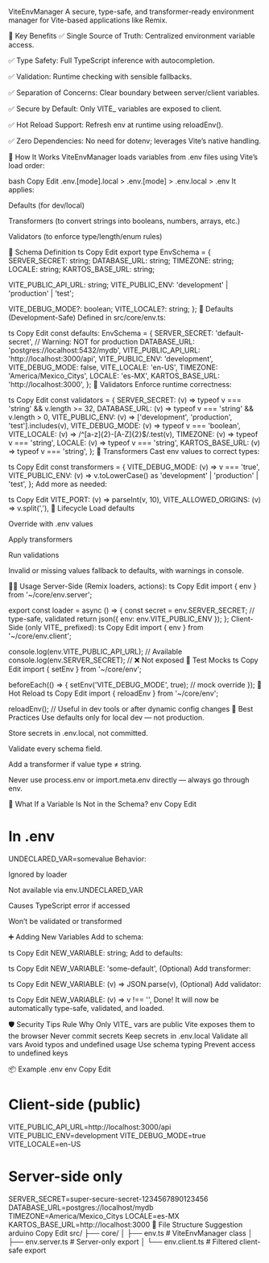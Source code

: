 ViteEnvManager
A secure, type-safe, and transformer-ready environment manager for Vite-based applications like Remix.

🚀 Key Benefits
✅ Single Source of Truth: Centralized environment variable access.

✅ Type Safety: Full TypeScript inference with autocompletion.

✅ Validation: Runtime checking with sensible fallbacks.

✅ Separation of Concerns: Clear boundary between server/client variables.

✅ Secure by Default: Only VITE_ variables are exposed to client.

✅ Hot Reload Support: Refresh env at runtime using reloadEnv().

✅ Zero Dependencies: No need for dotenv; leverages Vite’s native handling.

🔧 How It Works
ViteEnvManager loads variables from .env files using Vite’s load order:

bash
Copy
Edit
.env.[mode].local > .env.[mode] > .env.local > .env
It applies:

Defaults (for dev/local)

Transformers (to convert strings into booleans, numbers, arrays, etc.)

Validators (to enforce type/length/enum rules)

📁 Schema Definition
ts
Copy
Edit
export type EnvSchema = {
  SERVER_SECRET: string;
  DATABASE_URL: string;
  TIMEZONE: string;
  LOCALE: string;
  KARTOS_BASE_URL: string;

  VITE_PUBLIC_API_URL: string;
  VITE_PUBLIC_ENV: 'development' | 'production' | 'test';

  VITE_DEBUG_MODE?: boolean;
  VITE_LOCALE?: string;
};
🌱 Defaults (Development-Safe)
Defined in src/core/env.ts:

ts
Copy
Edit
const defaults: EnvSchema = {
  SERVER_SECRET: 'default-secret', // Warning: NOT for production
  DATABASE_URL: 'postgres://localhost:5432/mydb',
  VITE_PUBLIC_API_URL: 'http://localhost:3000/api',
  VITE_PUBLIC_ENV: 'development',
  VITE_DEBUG_MODE: false,
  VITE_LOCALE: 'en-US',
  TIMEZONE: 'America/Mexico_Citys',
  LOCALE: 'es-MX',
  KARTOS_BASE_URL: 'http://localhost:3000',
};
🧪 Validators
Enforce runtime correctness:

ts
Copy
Edit
const validators = {
  SERVER_SECRET: (v) => typeof v === 'string' && v.length >= 32,
  DATABASE_URL: (v) => typeof v === 'string' && v.length > 0,
  VITE_PUBLIC_ENV: (v) => ['development', 'production', 'test'].includes(v),
  VITE_DEBUG_MODE: (v) => typeof v === 'boolean',
  VITE_LOCALE: (v) => /^[a-z]{2}-[A-Z]{2}$/.test(v),
  TIMEZONE: (v) => typeof v === 'string',
  LOCALE: (v) => typeof v === 'string',
  KARTOS_BASE_URL: (v) => typeof v === 'string',
};
🔄 Transformers
Cast env values to correct types:

ts
Copy
Edit
const transformers = {
  VITE_DEBUG_MODE: (v) => v === 'true',
  VITE_PUBLIC_ENV: (v) => v.toLowerCase() as 'development' | 'production' | 'test',
};
Add more as needed:

ts
Copy
Edit
VITE_PORT: (v) => parseInt(v, 10),
VITE_ALLOWED_ORIGINS: (v) => v.split(','),
🔂 Lifecycle
Load defaults

Override with .env values

Apply transformers

Run validations

Invalid or missing values fallback to defaults, with warnings in console.

👨‍💻 Usage
Server-Side (Remix loaders, actions):
ts
Copy
Edit
import { env } from '~/core/env.server';

export const loader = async () => {
  const secret = env.SERVER_SECRET; // type-safe, validated
  return json({ env: env.VITE_PUBLIC_ENV });
};
Client-Side (only VITE_ prefixed):
ts
Copy
Edit
import { env } from '~/core/env.client';

console.log(env.VITE_PUBLIC_API_URL); // Available
console.log(env.SERVER_SECRET); // ❌ Not exposed
🧪 Test Mocks
ts
Copy
Edit
import { setEnv } from '~/core/env';

beforeEach(() => {
  setEnv('VITE_DEBUG_MODE', true); // mock override
});
🔄 Hot Reload
ts
Copy
Edit
import { reloadEnv } from '~/core/env';

reloadEnv(); // Useful in dev tools or after dynamic config changes
🧼 Best Practices
Use defaults only for local dev — not production.

Store secrets in .env.local, not committed.

Validate every schema field.

Add a transformer if value type ≠ string.

Never use process.env or import.meta.env directly — always go through env.

🧪 What If a Variable Is Not in the Schema?
env
Copy
Edit
# In .env
UNDECLARED_VAR=somevalue
Behavior:

Ignored by loader

Not available via env.UNDECLARED_VAR

Causes TypeScript error if accessed

Won’t be validated or transformed

➕ Adding New Variables
Add to schema:

ts
Copy
Edit
NEW_VARIABLE: string;
Add to defaults:

ts
Copy
Edit
NEW_VARIABLE: 'some-default',
(Optional) Add transformer:

ts
Copy
Edit
NEW_VARIABLE: (v) => JSON.parse(v),
(Optional) Add validator:

ts
Copy
Edit
NEW_VARIABLE: (v) => v !== '',
Done! It will now be automatically type-safe, validated, and loaded.

🛡️ Security Tips
Rule	Why
Only VITE_ vars are public	Vite exposes them to the browser
Never commit secrets	Keep secrets in .env.local
Validate all vars	Avoid typos and undefined usage
Use schema typing	Prevent access to undefined keys

📦 Example .env
env
Copy
Edit
# Client-side (public)
VITE_PUBLIC_API_URL=http://localhost:3000/api
VITE_PUBLIC_ENV=development
VITE_DEBUG_MODE=true
VITE_LOCALE=en-US

# Server-side only
SERVER_SECRET=super-secure-secret-1234567890123456
DATABASE_URL=postgres://localhost/mydb
TIMEZONE=America/Mexico_Citys
LOCALE=es-MX
KARTOS_BASE_URL=http://localhost:3000
📁 File Structure Suggestion
arduino
Copy
Edit
src/
├── core/
│   ├── env.ts             # ViteEnvManager class
│   ├── env.server.ts      # Server-only export
│   └── env.client.ts      # Filtered client-safe export
